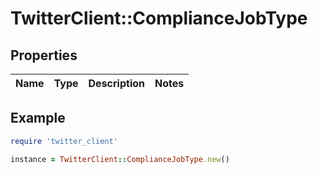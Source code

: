 # TwitterClient::ComplianceJobType

## Properties

| Name | Type | Description | Notes |
| ---- | ---- | ----------- | ----- |

## Example

```ruby
require 'twitter_client'

instance = TwitterClient::ComplianceJobType.new()
```

